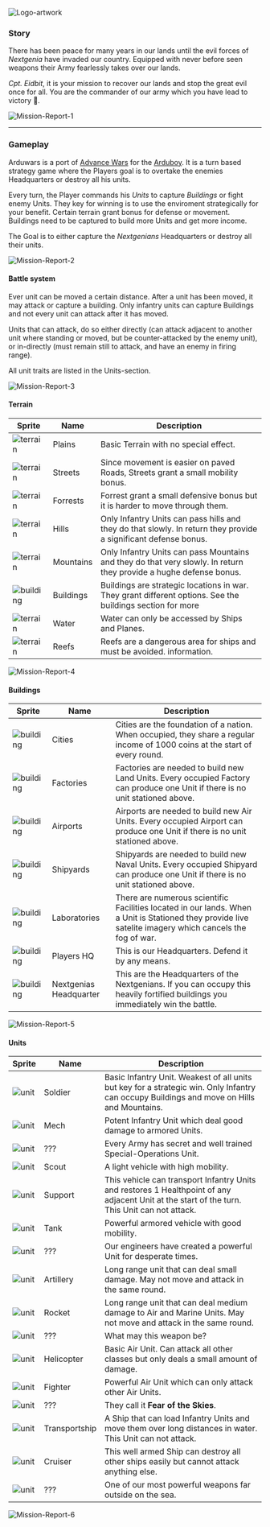 ![Logo-artwork](https://github.com/yinkou/Arduwars/blob/master/Assets/ReadmeAssets/arduwars-logo.png "Arduwars Logo")
### Story
There has been peace for many years in our lands until the evil forces of *Nextgenia* have invaded our country. Equipped with never before seen weapons their Army fearlessly takes over our lands.

*Cpt. Eidbit*, it is your mission to recover our lands and stop the great evil once for all. You are the commander of our army which you have lead to victory 🏁.

![Mission-Report-1](https://github.com/yinkou/Arduwars/blob/master/Assets/ReadmeAssets/Reports/mission-report-01-1337.png "Mission Report 1")

---

### Gameplay
Arduwars is a port of [Advance Wars](https://en.wikipedia.org/wiki/Advance_Wars) for the [Arduboy](https://arduboy.com/).
It is a turn based strategy game where the Players goal is to overtake the enemies Headquarters or destroy all his units.

Every turn, the Player commands his *Units* to capture *Buildings* or fight enemy Units. They key for winning is to use the enviroment strategically for your benefit. Certain terrain grant bonus for defense or movement. Buildings need to be captured to build more Units and get more income.

The Goal is to either capture the *Nextgenians* Headquarters or destroy all their units.

![Mission-Report-2](https://github.com/yinkou/Arduwars/blob/master/Assets/ReadmeAssets/Reports/mission-report-02-16.12.1991.png "Mission Report 2")

#### Battle system
Ever unit can be moved a certain distance. After a unit has been moved, it may attack or capture a building. Only infantry units can capture Buildings and not every unit can attack after it has moved.

Units that can attack, do so either directly (can attack adjacent to another unit where standing or moved, but be counter-attacked by the enemy unit), or in-directly (must remain still to attack, and have an enemy in firing range).

All unit traits are listed in the Units-section.

![Mission-Report-3](https://github.com/yinkou/Arduwars/blob/master/Assets/ReadmeAssets/Reports/mission-report-03-05.10.2015.png "Mission Report 3")
#### Terrain
Sprite  |  Name   |  Description
--|--|--
![terrain][terrain-plains]    |  Plains     |   Basic Terrain with no special effect.
![terrain][terrain-street]    |  Streets    |   Since movement is easier on paved Roads, Streets grant a small mobility bonus.
![terrain][terrain-forrest]   |  Forrests   |   Forrest grant a small defensive bonus but it is harder to move through them.
![terrain][terrain-hill]      |  Hills      |   Only Infantry Units can pass hills and they do that slowly. In return they provide a significant defense bonus.
![terrain][terrain-mountain]  |  Mountains  |   Only Infantry Units can pass Mountains and they do that very slowly. In return they provide a hughe defense bonus.
![building][building-city]    |  Buildings  |   Buildings are strategic locations in war. They grant different options. See the buildings section for more
![terrain][terrain-water]     |  Water      |   Water can only be accessed by Ships and Planes.
![terrain][terrain-reef]      |  Reefs      |   Reefs are a dangerous area for ships and must be avoided. information.

![Mission-Report-4](https://github.com/yinkou/Arduwars/blob/master/Assets/ReadmeAssets/Reports/mission-report-04-21.10.2015.png "Mission Report 4")

#### Buildings

Sprite  |  Name   |  Description
--|--|--
![building][building-city]      |  Cities                   |   Cities are the foundation of a nation. When occupied, they share a regular income of 1000 coins at the start of every round.
![building][building-factory]   |  Factories                |   Factories are needed to build new Land Units. Every occupied Factory can produce one Unit if there is no unit stationed above.
![building][building-airport]   |  Airports                 |   Airports are needed to build new Air Units. Every occupied Airport can produce one Unit if there is no unit stationed above.
![building][building-shipyard]  |  Shipyards                |   Shipyards are needed to build new Naval Units. Every occupied Shipyard can produce one Unit if there is no unit stationed above.
![building][building-lab]       |  Laboratories             |   There are numerous scientific Facilities located in our lands. When a Unit is Stationed they provide live satelite imagery which cancels the fog of war.
![building][building-hq1]       |  Players HQ               |   This is our Headquarters. Defend it by any means.
![building][building-hq2]       |  Nextgenias Headquarter   |   This are the Headquarters of the Nextgenians. If you can occupy this heavily fortified buildings you immediately win the battle.

![Mission-Report-5](https://github.com/yinkou/Arduwars/blob/master/Assets/ReadmeAssets/Reports/mission-report-05-04.07.1996.png "Mission Report 5")

#### Units
Sprite  |  Name   |  Description
--|--|--
![unit][unit-soldier]         |  Soldier        | Basic Infantry Unit. Weakest of all units but key for a strategic win. Only Infantry can occupy Buildings and move on Hills and Mountains.
![unit][unit-mech]            |  Mech           | Potent Infantry Unit which deal good damage to armored Units.
![unit][others-questionsmark] |  ???            | Every Army has secret and well trained Special-Operations Unit.
![unit][unit-scout]           |  Scout          | A light vehicle with high mobility.
![unit][unit-support]         |  Support        | This vehicle can transport Infantry Units and restores 1 Healthpoint of any adjacent Unit at the start of the turn. This Unit can not attack.
![unit][unit-tank]            |  Tank           | Powerful armored vehicle with good mobility.
![unit][others-questionsmark] |  ???            | Our engineers have created a powerful Unit for desperate times.
![unit][unit-artillery]       |  Artillery      | Long range unit that can deal small damage. May not move and attack in the same round.
![unit][unit-rocket]          |  Rocket         | Long range unit that can deal medium damage to Air and Marine Units. May not move and attack in the same round.
![unit][others-questionsmark] |  ???            | What may this weapon be?
![unit][unit-heli]            |  Helicopter     | Basic Air Unit. Can attack all other classes but only deals a small amount of damage.
![unit][unit-fighter]         |  Fighter        | Powerful Air Unit which can only attack other Air Units.
![unit][others-questionsmark] |  ???            | They call it **Fear of the Skies**.
![unit][unit-transportship]   |  Transportship  | A Ship that can load Infantry Units and move them over long distances in water. This Unit can not attack.
![unit][unit-cruiser]         |  Cruiser        | This well armed Ship can destroy all other ships easily but cannot attack anything else.
![unit][others-questionsmark] |  ???            | One of our most powerful weapons far outside on the sea.

![Mission-Report-6](https://github.com/yinkou/Arduwars/blob/master/Assets/ReadmeAssets/Reports/mission-report-06-05.04.2063.png "Mission Report 6")

[//]: # (image references here)
[terrain-forrest]: https://github.com/yinkou/Arduwars/blob/master/Assets/ReadmeAssets/terrainAndBuildings/terrain-forrest.png "terrain-forrest"
[terrain-hill]: https://github.com/yinkou/Arduwars/blob/master/Assets/ReadmeAssets/terrainAndBuildings/terrain-hill.png "terrain-hill"
[terrain-mountain]: https://github.com/yinkou/Arduwars/blob/master/Assets/ReadmeAssets/terrainAndBuildings/terrain-mountain.png "terrain-mountain"
[terrain-plains]: https://github.com/yinkou/Arduwars/blob/master/Assets/ReadmeAssets/terrainAndBuildings/terrain-plains.png "terrain-plains"
[terrain-reef]: https://github.com/yinkou/Arduwars/blob/master/Assets/ReadmeAssets/terrainAndBuildings/terrain-reef.png "terrain-reef"
[terrain-street]: https://github.com/yinkou/Arduwars/blob/master/Assets/ReadmeAssets/terrainAndBuildings/terrain-street.png "terrain-street"
[terrain-water]: https://github.com/yinkou/Arduwars/blob/master/Assets/ReadmeAssets/terrainAndBuildings/terrain-water.gif "terrain-water"

[building-airport]: https://github.com/yinkou/Arduwars/blob/master/Assets/ReadmeAssets/terrainAndBuildings/building-airport.png "building-airport"
[building-city]: https://github.com/yinkou/Arduwars/blob/master/Assets/ReadmeAssets/terrainAndBuildings/building-city.png "building-city"
[building-factory]: https://github.com/yinkou/Arduwars/blob/master/Assets/ReadmeAssets/terrainAndBuildings/building-factory.png "building-factory"
[building-hq1]: https://github.com/yinkou/Arduwars/blob/master/Assets/ReadmeAssets/terrainAndBuildings/building-headquarter1.png "building-hq1"
[building-hq2]: https://github.com/yinkou/Arduwars/blob/master/Assets/ReadmeAssets/terrainAndBuildings/building-headquarter2.png "building-hq2"
[building-lab]: https://github.com/yinkou/Arduwars/blob/master/Assets/ReadmeAssets/terrainAndBuildings/building-lab.png "building-lab"
[building-shipyard]: https://github.com/yinkou/Arduwars/blob/master/Assets/ReadmeAssets/terrainAndBuildings/building-shipyard.png "building-shipyard"


[//]: # (Unit image references here)
[unit-artillery]: https://github.com/yinkou/Arduwars/blob/master/Assets/ReadmeAssets/unitgifs/unit-artillery.gif "unit-artillery"
[unit-battleship]: https://github.com/yinkou/Arduwars/blob/master/Assets/ReadmeAssets/unitgifs/unit-battleship.gif "unit-battleship"
[unit-bigtank]: https://github.com/yinkou/Arduwars/blob/master/Assets/ReadmeAssets/unitgifs/unit-bigtank.gif "unit-bigtank"
[unit-bomber]: https://github.com/yinkou/Arduwars/blob/master/Assets/ReadmeAssets/unitgifs/unit-bomber.gif "unit-bomber"
[unit-cruiser]: https://github.com/yinkou/Arduwars/blob/master/Assets/ReadmeAssets/unitgifs/unit-cruiser.gif "unit-cruiser"
[unit-fighter]: https://github.com/yinkou/Arduwars/blob/master/Assets/ReadmeAssets/unitgifs/unit-fighter.gif "unit-fighter"
[unit-heli]: https://github.com/yinkou/Arduwars/blob/master/Assets/ReadmeAssets/unitgifs/unit-heli.gif "unit-heli"
[unit-mech]: https://github.com/yinkou/Arduwars/blob/master/Assets/ReadmeAssets/unitgifs/unit-mech.gif "unit-mech"
[unit-missiles]: https://github.com/yinkou/Arduwars/blob/master/Assets/ReadmeAssets/unitgifs/unit-missiles.gif "unit-missiles"
[unit-rocket]: https://github.com/yinkou/Arduwars/blob/master/Assets/ReadmeAssets/unitgifs/unit-rocket.gif "unit-rocket"
[unit-scout]: https://github.com/yinkou/Arduwars/blob/master/Assets/ReadmeAssets/unitgifs/unit-scout.gif "unit-scout"
[unit-soldier]: https://github.com/yinkou/Arduwars/blob/master/Assets/ReadmeAssets/unitgifs/unit-soldier.gif "unit-soldier"
[unit-specops]: https://github.com/yinkou/Arduwars/blob/master/Assets/ReadmeAssets/unitgifs/unit-specops.gif "unit-specops"
[unit-support]: https://github.com/yinkou/Arduwars/blob/master/Assets/ReadmeAssets/unitgifs/unit-support.gif "unit-support"
[unit-tank]: https://github.com/yinkou/Arduwars/blob/master/Assets/ReadmeAssets/unitgifs/unit-tank.gif "unit-tank"
[unit-transportship]: https://github.com/yinkou/Arduwars/blob/master/Assets/ReadmeAssets/unitgifs/unit-transportship.gif "unit-transportship"
[others-questionsmark]: https://github.com/yinkou/Arduwars/blob/master/Assets/ReadmeAssets/questionsmarks.gif "others-questionsmark"
